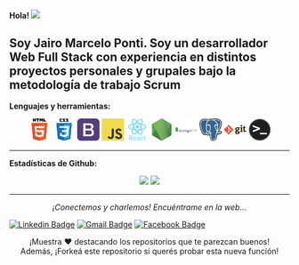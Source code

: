 <h4> Hola! <img src="https://raw.githubusercontent.com/verma-anushka/verma-anushka/master/gifs/wave.gif" width="30px"></h4>

Soy Jairo Marcelo Ponti. Soy un desarrollador Web Full Stack con experiencia en distintos proyectos personales y grupales bajo la metodología de trabajo Scrum
---

**Lenguajes y herramientas:**

<p align="center">

  <div align="center">
  
   <code><img height="40" src="https://raw.githubusercontent.com/github/explore/80688e429a7d4ef2fca1e82350fe8e3517d3494d/topics/html/html.png"></code> <code><img height="40" src="https://raw.githubusercontent.com/github/explore/80688e429a7d4ef2fca1e82350fe8e3517d3494d/topics/css/css.png"></code> <code><img height="40" src="https://raw.githubusercontent.com/github/explore/80688e429a7d4ef2fca1e82350fe8e3517d3494d/topics/bootstrap/bootstrap.png"></code> <code><img height="40" src="https://raw.githubusercontent.com/github/explore/80688e429a7d4ef2fca1e82350fe8e3517d3494d/topics/javascript/javascript.png"></code> <code><img height="40" src="https://raw.githubusercontent.com/devicons/devicon/master/icons/react/react-original-wordmark.svg"></code> <code><img height="40" src="https://raw.githubusercontent.com/github/explore/80688e429a7d4ef2fca1e82350fe8e3517d3494d/topics/nodejs/nodejs.png"></code> <code><img height="40" src="https://raw.githubusercontent.com/github/explore/80688e429a7d4ef2fca1e82350fe8e3517d3494d/topics/mongodb/mongodb.png"></code> <code><img height="40" src="https://raw.githubusercontent.com/github/explore/80688e429a7d4ef2fca1e82350fe8e3517d3494d/topics/postgresql/postgresql.png"></code> <code><img height="40" src="https://raw.githubusercontent.com/github/explore/80688e429a7d4ef2fca1e82350fe8e3517d3494d/topics/git/git.png"></code> <code><img height="40" src="https://raw.githubusercontent.com/github/explore/80688e429a7d4ef2fca1e82350fe8e3517d3494d/topics/terminal/terminal.png"></code>

  </div>
  </p>

---

**Estadísticas de Github:**

<p align="center">
  
  <img src="https://github-readme-stats.vercel.app/api?username=JairoPonti&hide=stars&show_icons=true&theme=dracula&line_height=32">
  <img src="https://github-readme-stats.vercel.app/api/top-langs/?username=JairoPonti&count_private=true&theme=dracula">

</p>

---

<p align="center">
  <i>¡Conectemos y charlemos! Encuéntrame en la web...</i>
  
  
   [![Linkedin Badge](https://img.shields.io/badge/-JairoPonti-blue?style=flat-square&logo=Linkedin&logoColor=white&link=https://www.linkedin.com/in/jairo-marcelo-ponti-048016180)](https://www.linkedin.com/in/jairo-marcelo-ponti-048016180) 
   [![Gmail Badge](https://img.shields.io/badge/-jairomponti-c14438?style=flat-square&logo=Gmail&logoColor=white&link=mailto:jairomponti@gmail.com)](mailto:jairomponti@gmail.com)
   [![Facebook Badge](https://img.shields.io/badge/-jairo_ponti-036be4?style=flat-square&logo=Facebook&logoColor=white&link=https://web.facebook.com/jairomarcelo.ponti)](https://web.facebook.com/jairomarcelo.ponti)
 
 

  <p align="center">
¡Muestra ❤️ destacando los repositorios que te parezcan buenos!
    <br />
    Además, ¡Forkeá este repositorio si querés probar esta nueva función!
  </p>
</p>

<div align="right">
  
</div>
